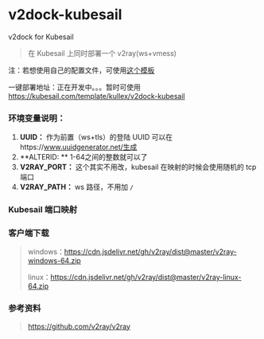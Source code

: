 # v2dock-kubesail

v2dock for Kubesail

> 在 Kubesail 上同时部署一个 v2ray(ws+vmess)

注：若想使用自己的配置文件，可使用[这个模板](https://kubesail.com/template/bclswl0827/v2ray)

一键部署地址：正在开发中。。。暂时可使用 
https://kubesail.com/template/kullex/v2dock-kubesail

### 环境变量说明：

1. **UUID：** 作为前置（ws+tls）的登陆 UUID 可以在https://www.uuidgenerator.net/生成
2. **ALTERID: ** 1-64之间的整数就可以了
3. **V2RAY_PORT：** 这个其实不用改，kubesail 在映射的时候会使用随机的 tcp 端口
4. **V2RAY_PATH：** ws 路径，不用加 `/`


### Kubesail 端口映射

### 客户端下载
>  windows：https://cdn.jsdelivr.net/gh/v2ray/dist@master/v2ray-windows-64.zip
>
> linux：https://cdn.jsdelivr.net/gh/v2ray/dist@master/v2ray-linux-64.zip

### 参考资料

> https://github.com/v2ray/v2ray

